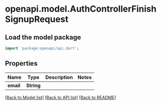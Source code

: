 # openapi.model.AuthControllerFinishSignupRequest

## Load the model package
```dart
import 'package:openapi/api.dart';
```

## Properties
Name | Type | Description | Notes
------------ | ------------- | ------------- | -------------
**email** | **String** |  | 

[[Back to Model list]](../README.md#documentation-for-models) [[Back to API list]](../README.md#documentation-for-api-endpoints) [[Back to README]](../README.md)



